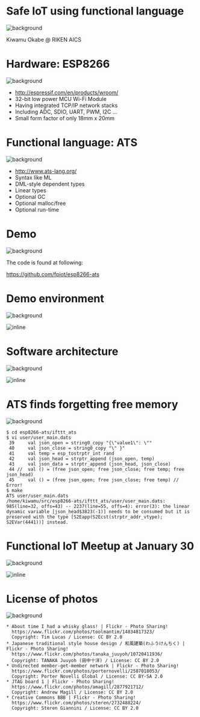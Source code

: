 # Safe IoT using functional language
![background](img/esp8266_breadboard.png)

Kiwamu Okabe @ RIKEN AICS

# Hardware: ESP8266
![background](img/ESP-WROOM-02.png)

* http://espressif.com/en/products/wroom/
* 32-bit low power MCU Wi-Fi Module
* Having integrated TCP/IP network stacks
* Including ADC, SDIO, UART, PWM, I2C ...
* Small form factor of only 18mm x 20mm

# Functional language: ATS
![background](img/ats_logo_on_display.png)

* http://www.ats-lang.org/
* Syntax like ML
* DML-style dependent types
* Linear types
* Optional GC
* Optional malloc/free
* Optional run-time

# Demo
![background](img/github.png)

The code is found at following:

https://github.com/fpiot/esp8266-ats

# Demo environment
![background](img/network.png)

![inline](draw/demo_env.png)

# Software architecture
![background](img/japanese_traditional_house.png)

![inline](draw/soft_arch.png)

# ATS finds forgetting free memory
![background](img/memopad.png)

```
$ cd esp8266-ats/ifttt_ats
$ vi user/user_main.dats
 39     val json_open = string0_copy "{\"value1\": \""
 40     val json_close = string0_copy "\" }"
 41     val temp = esp_tostrptr_int rand
 42     val json_head = strptr_append (json_open, temp)
 43     val json_data = strptr_append (json_head, json_close)
 44 //  val () = (free json_open; free json_close; free temp; free json_head)
 45     val () = (free json_open; free json_close; free temp) // Error!
$ make
ATS user/user_main.dats
/home/kiwamu/src/esp8266-ats/ifttt_ats/user/user_main.dats: 985(line=32, offs=43) -- 2237(line=55, offs=4): error(3): the linear dynamic variable [json_head$3823(-1)] needs to be consumed but it is preserved with the type [S2Eapp(S2Ecst(strptr_addr_vtype); S2EVar(4441))] instead.
```

# Functional IoT Meetup at January 30
![background](img/jtag_board.png)

![inline](img/fpiot_meetup.png)

# License of photos
![background](img/creative_commons.png)

```
* About time I had a whisky glass! | Flickr - Photo Sharing!
  https://www.flickr.com/photos/toolmantim/14834817323/
  Copyright: Tim Lucas / License: CC BY 2.0
* Japanese traditional style house design / 和風建築(わふうけんちく) | Flickr - Photo Sharing!
  https://www.flickr.com/photos/tanaka_juuyoh/10720411936/
  Copyright: TANAKA Juuyoh (田中十洋) / License: CC BY 2.0
* Undirected member-get-member network | Flickr - Photo Sharing!
  https://www.flickr.com/photos/porternovelli/2587018053/
  Copyright: Porter Novelli Global / License: CC BY-SA 2.0
* JTAG board 1 | Flickr - Photo Sharing!
  https://www.flickr.com/photos/amagill/2877921712/
  Copyright: Andrew Magill / License: CC BY 2.0
* Creative Commons BBB | Flickr - Photo Sharing!
  https://www.flickr.com/photos/steren/2732488224/
  Copyright: Steren Giannini / License: CC BY 2.0
```
